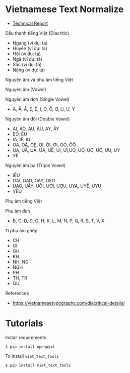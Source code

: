 # Vietnamese Text Normalize

* [Technical Report](techinical_report.pdf)

Dấu thanh tiếng Việt (Diacritic)

* Ngang (ví dụ: ta)
* Huyền (ví dụ: tà)
* Hỏi (ví dụ: tả)
* Ngã (ví dụ: tã)
* Sắc (ví dụ: tá)
* Nặng (ví dụ: tạ)

Nguyên âm và phụ âm tiếng Việt

Nguyên âm (Vowel)

Nguyên âm đơn (Single Vowel)

* A, Ă, Â, E, Ê, I, O, Ô, Ơ, U, Ư, Y

Nguyên âm đôi (Double Vowel)

* AI, AO, AU, ÂU, AY, ÂY
* EO, ÊU
* IA, IÊ, IU
* OA, OĂ, OE, OI, ÔI, ƠI, OO, ÔÔ
* UA, UĂ, UÂ, ƯA, UÊ, UI, ƯI,UO, UÔ, UƠ, ƯƠ, ƯU, UY
* YÊ

Nguyên âm ba (Triple Vowel)

* IÊU
* OAI, OAO, OAY, OEO
* UAO, UÂY, UÔI, ƯƠI, ƯƠU, UYA, UYÊ, UYU
* YÊU

Phụ âm tiếng Việt

Phụ âm đơn

* B, C, D, Đ, G, H, K, L, M, N, P, Q, R, S, T, V, X

11 phụ âm ghép

* CH
* GI
* GH
* KH
* NH, NG
* NGH
* PH
* TH, TR
* QU


References

* https://vietnamesetypography.com/diacritical-details/


# Tutorials

Install requirements

```
$ pip install openpyxl
```
To install `viet_text_tools`

```
$ pip install viet_text_tools
```
